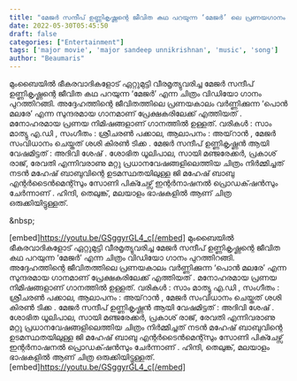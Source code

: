 ```yaml
---
title: "മേജർ സന്ദീപ് ഉണ്ണികൃഷ്ണന്റെ ജീവിത കഥ പറയുന്ന ‘മേജർ’ ലെ പ്രണയഗാനം പുറത്തിറങ്ങി"
date: 2022-05-30T05:45:50
draft: false
categories: ["Entertainment"]
tags: ['major movie', 'major sandeep unnikrishnan', 'music', 'song']
author: "Beaumaris"
---
```


മുംബൈയിൽ ഭീകരവാദികളോട് ഏറ്റുമുട്ടി വീരമൃത്യുവരിച്ച മേജർ സന്ദീപ് ഉണ്ണികൃഷ്ണന്റെ ജീവിത കഥ പറയുന്ന ‘മേജർ’ എന്ന ചിത്രം വിഡിയോ ഗാനം പുറത്തിറങ്ങി. അദ്ദേഹത്തിന്റെ ജീവിതത്തിലെ പ്രണയകാലം വർണ്ണിക്കുന്ന ‘പൊൻ മലരേ’ എന്ന സുന്ദരമായ ഗാനമാണ് പ്രേക്ഷകരിലേക്ക് എത്തിയത് . മനോഹരമായ പ്രണയ നിമിഷങ്ങളാണ് ഗാനത്തിൽ ഉള്ളത്. വരികൾ : സാം മാത്യു എ.ഡി , സംഗീതം : ശ്രീചരണ്‍ പക്കാല, ആലാപനം : അയ്‌റാൻ , മേജർ സംവിധാനം ചെയ്തത് ശശി കിരൺ ടിക്ക . മേജർ സന്ദീപ് ഉണ്ണികൃഷ്ണൻ ആയി വേഷമിട്ടത് : അദിവി ശേഷ് . ശോഭിത ധൂലിപാല, സായി മഞ്ജരേക്കർ, പ്രകാശ് രാജ്, രേവതി എന്നിവരാണു മറ്റു പ്രധാനവേഷങ്ങളിലെത്തിയ ചിത്രം നിർമ്മിച്ചത് നടൻ മഹേഷ് ബാബുവിന്റെ ഉടമസ്ഥതയിലുള്ള ജി മഹേഷ് ബാബു എന്റർടൈൻമെന്റ്സും സോണി പിക്ചേഴ്സ് ഇന്റർനാഷനൽ പ്രൊഡക്‌ഷൻസും ചേർന്നാണ് . ഹിന്ദി, തെലുങ്ക്, മലയാളം ഭാഷകളിൽ ആണ് ചിത്ര ഒരുക്കിയിട്ടുള്ളത്.

&amp;nbsp;

[embed]https://youtu.be/GSggyrGL4_c[/embed]
മുംബൈയിൽ ഭീകരവാദികളോട് ഏറ്റുമുട്ടി വീരമൃത്യുവരിച്ച മേജർ സന്ദീപ് ഉണ്ണികൃഷ്ണന്റെ ജീവിത കഥ പറയുന്ന ‘മേജർ’ എന്ന ചിത്രം വിഡിയോ ഗാനം പുറത്തിറങ്ങി. അദ്ദേഹത്തിന്റെ ജീവിതത്തിലെ പ്രണയകാലം വർണ്ണിക്കുന്ന ‘പൊൻ മലരേ’ എന്ന സുന്ദരമായ ഗാനമാണ് പ്രേക്ഷകരിലേക്ക് എത്തിയത് . മനോഹരമായ പ്രണയ നിമിഷങ്ങളാണ് ഗാനത്തിൽ ഉള്ളത്. വരികൾ : സാം മാത്യു എ.ഡി , സംഗീതം : ശ്രീചരണ്‍ പക്കാല, ആലാപനം : അയ്‌റാൻ , മേജർ സംവിധാനം ചെയ്തത് ശശി കിരൺ ടിക്ക . മേജർ സന്ദീപ് ഉണ്ണികൃഷ്ണൻ ആയി വേഷമിട്ടത് : അദിവി ശേഷ് . ശോഭിത ധൂലിപാല, സായി മഞ്ജരേക്കർ, പ്രകാശ് രാജ്, രേവതി എന്നിവരാണു മറ്റു പ്രധാനവേഷങ്ങളിലെത്തിയ ചിത്രം നിർമ്മിച്ചത് നടൻ മഹേഷ് ബാബുവിന്റെ ഉടമസ്ഥതയിലുള്ള ജി മഹേഷ് ബാബു എന്റർടൈൻമെന്റ്സും സോണി പിക്ചേഴ്സ് ഇന്റർനാഷനൽ പ്രൊഡക്‌ഷൻസും ചേർന്നാണ് . ഹിന്ദി, തെലുങ്ക്, മലയാളം ഭാഷകളിൽ ആണ് ചിത്ര ഒരുക്കിയിട്ടുള്ളത്. &nbsp; [embed]https://youtu.be/GSggyrGL4_c[/embed]
